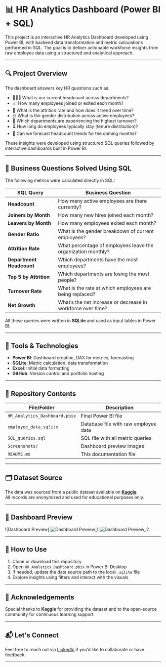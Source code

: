 # 📊 HR Analytics Dashboard (Power BI + SQL)

This project is an interactive HR Analytics Dashboard developed using Power BI, with backend data transformation and metric calculations performed in SQL. The goal is to deliver actionable workforce insights from raw employee data using a structured and analytical approach.

---

## 🔍 Project Overview

The dashboard answers key HR questions such as:

- 🧑‍🤝‍🧑 What is our current headcount across departments?
- 📈 How many employees joined or exited each month?
- 🧮 What is the attrition rate and how does it trend over time?
- ⚖️ What is the gender distribution across active employees?
- 🏢 Which departments are experiencing the highest turnover?
- ⏳ How long do employees typically stay (tenure distribution)?
- 🔮 Can we forecast headcount trends for the coming months?

These insights were developed using structured SQL queries followed by interactive dashboards built in Power BI.

---

## 🧠 Business Questions Solved Using SQL

The following metrics were calculated directly in SQL:

| SQL Query | Business Question |
|-----------|-------------------|
| **Headcount** | How many active employees are there currently? |
| **Joiners by Month** | How many new hires joined each month? |
| **Leavers by Month** | How many employees exited each month? |
| **Gender Ratio** | What is the gender breakdown of current employees? |
| **Attrition Rate** | What percentage of employees leave the organization monthly? |
| **Department Headcount** | Which departments have the most employees? |
| **Top 5 by Attrition** | Which departments are losing the most people? |
| **Turnover Rate** | What is the rate at which employees are being replaced? |
| **Net Growth** | What’s the net increase or decrease in workforce over time? |

All these queries were written in **SQLite** and used as input tables in Power BI.

---

## 🧰 Tools & Technologies

- **Power BI**: Dashboard creation, DAX for metrics, forecasting
- **SQLite**: Metric calculation, data transformation
- **Excel**: Initial data formatting
- **GitHub**: Version control and portfolio hosting

---

## 📂 Repository Contents

| File/Folder | Description |
|-------------|-------------|
| `HR_Analytics_Dashboard.pbix` | Final Power BI file |
| `employee_data.sqlite` | Database file with raw employee data |
| `SQL_queries.sql` | SQL file with all metric queries |
| `Screenshots/` | Dashboard preview images |
| `README.md` | This documentation file |

---

## 🗂 Dataset Source

The data was sourced from a public dataset available on **[Kaggle](https://www.kaggle.com/)**.  
All records are anonymized and used for educational purposes only.

---

## 📸 Dashboard Preview
![Dashboard Preview]
![Dashboard Preview_1](https://github.com/user-attachments/assets/50f219db-9a26-414a-9261-70534428c57e)
![Dashboard Preview_2](https://github.com/user-attachments/assets/4c5e1be8-f8f6-45a4-bf3d-4a2ffabbdc36)

---

## 🚀 How to Use

1. Clone or download this repository
2. Open `HR_Analytics_Dashboard.pbix` in Power BI Desktop
3. If needed, update the data source path to the local `.sqlite` file
4. Explore insights using filters and interact with the visuals

---

## 🙌 Acknowledgements

Special thanks to **Kaggle** for providing the dataset and to the open-source community for continuous learning support.

---

## 📬 Let's Connect

Feel free to reach out via [LinkedIn](https://www.linkedin.com/in/nicholas-anil-koshy/) if you’d like to collaborate or have feedback.

---
